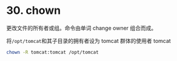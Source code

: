 # 30. chown

更改文件的所有者或组。命令由单词 change owner 组合而成。

将`/opt/tomcat`和其子目录的拥有者设为 tomcat 群体的使用者 tomcat

```sh
chown -R tomcat:tomcat /opt/tomcat
```
